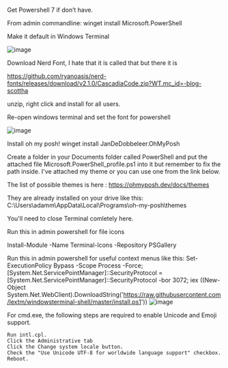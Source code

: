 Get Powershell 7 if don’t have.

From admin commandline: winget install Microsoft.PowerShell

Make it default in Windows Terminal

![image](https://user-images.githubusercontent.com/107306362/196824066-fc5b63f4-23b7-4bd3-b0a9-19148954a6bf.png)

Download Nerd Font, I hate that it is called that but there it is

https://github.com/ryanoasis/nerd-fonts/releases/download/v2.1.0/CascadiaCode.zip?WT.mc_id=-blog-scottha

unzip, right click and install for all users.

Re-open windows terminal and set the font for powershell

![image](https://user-images.githubusercontent.com/107306362/196824387-ee587bae-63ea-4917-ae68-103d4b3fcfef.png)

Install oh my posh!
winget install JanDeDobbeleer.OhMyPosh

Create a folder in your Documents folder called PowerShell and put the attached file 
Microsoft.PowerShell_profile.ps1
into it but remember to fix the path inside.  I've attached my theme or you can use one from the link below.

The list of possible themes is here : https://ohmyposh.dev/docs/themes

They are already installed on your drive like this: C:\Users\adamm\AppData\Local\Programs\oh-my-posh\themes

You'll need to close Terminal comletely here.

Run this in admin powershell for file icons

Install-Module -Name Terminal-Icons -Repository PSGallery

Run this in admin powershell for useful context menus like this: 
Set-ExecutionPolicy Bypass -Scope Process -Force; [System.Net.ServicePointManager]::SecurityProtocol = [System.Net.ServicePointManager]::SecurityProtocol -bor 3072; iex ((New-Object System.Net.WebClient).DownloadString('https://raw.githubusercontent.com/lextm/windowsterminal-shell/master/install.ps1'))
![image](https://user-images.githubusercontent.com/107306362/196825404-44975b10-537c-4a72-84be-6bfbbeadeb6b.png)

For cmd.exe, the following steps are required to enable Unicode and Emoji support.

    Run intl.cpl.
    Click the Administrative tab
    Click the Change system locale button.
    Check the "Use Unicode UTF-8 for worldwide language support" checkbox.
    Reboot.
